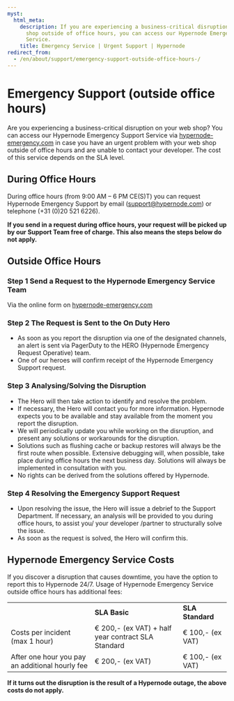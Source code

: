 ```yaml
---
myst:
  html_meta:
    description: If you are experiencing a business-critical disruption on your web
      shop outside of office hours, you can access our Hypernode Emergency Support
      Service.
    title: Emergency Service | Urgent Support | Hypernode
redirect_from:
  - /en/about/support/emergency-support-outside-office-hours-/
---
```


<!-- source: https://support.hypernode.com/en/about/support/emergency-support-outside-office-hours-/ -->

# Emergency Support (outside office hours)

Are you experiencing a business-critical disruption on your web shop? You can access our Hypernode Emergency Support Service via [hypernode-emergency.com](http://hypernode-emergency.com) in case you have an urgent problem with your web shop outside of office hours and are unable to contact your developer. The cost of this service depends on the SLA level.

## During Office Hours

During office hours (from 9:00 AM – 6 PM CE(S)T) you can request Hypernode Emergency Support by email (support@hypernode.com) or telephone (+31 (0)20 521 6226).

**If you send in a request during office hours, your request will be picked up by our Support Team free of charge. This also means the steps below do not apply.**

## Outside Office Hours

### Step 1 Send a Request to the Hypernode Emergency Service Team

Via the online form on [hypernode-emergency.com](http://hypernode-emergency.com)

### Step 2 The Request is Sent to the On Duty Hero

- As soon as you report the disruption via one of the designated channels, an alert is sent via PagerDuty to the HERO (Hypernode Emergency Request Operative) team.
- One of our heroes will confirm receipt of the Hypernode Emergency Support request.

### Step 3 Analysing/Solving the Disruption

- The Hero will then take action to identify and resolve the problem.
- If necessary, the Hero will contact you for more information. Hypernode expects you to be available and stay available from the moment you report the disruption.
- We will periodically update you while working on the disruption, and present any solutions or workarounds for the disruption.
- Solutions such as flushing cache or backup restores will always be the first route when possible. Extensive debugging will, when possible, take place during office hours the next business day. Solutions will always be implemented in consultation with you.
- No rights can be derived from the solutions offered by Hypernode.

### Step 4 Resolving the Emergency Support Request

- Upon resolving the issue, the Hero will issue a debrief to the Support Department. If necessary, an analysis will be provided to you during office hours, to assist you/ your developer /partner to structurally solve the issue.
- As soon as the request is solved, the Hero will confirm this.

## Hypernode Emergency Service Costs

If you discover a disruption that causes downtime, you have the option to report this to Hypernode 24/7. Usage of Hypernode Emergency Service outside office hours has additional fees:

|                                                 |                                                    |                  |
| ----------------------------------------------- | -------------------------------------------------- | ---------------- |
|                                                 | **SLA Basic**                                      | **SLA Standard** |
| Costs per incident (max 1 hour)                 | € 200,- (ex VAT) + half year contract SLA Standard | € 100,- (ex VAT) |
| After one hour you pay an additional hourly fee | € 200,- (ex VAT)                                   | € 100,- (ex VAT) |

**If it turns out the disruption is the result of a Hypernode outage, the above costs do not apply.**
